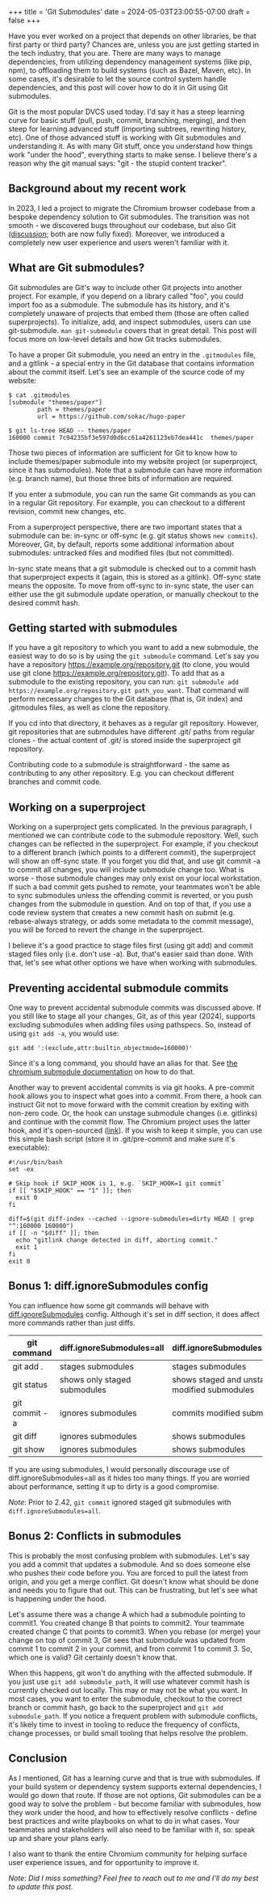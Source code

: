 +++
title = 'Git Submodules'
date = 2024-05-03T23:00:55-07:00
draft = false
+++

Have you ever worked on a project that depends on other libraries, be that
first party or third party? Chances are, unless you are just getting started in
the tech industry, that you are. There are many ways to manage dependencies,
from utilizing dependency management systems (like pip, npm), to offloading
them to build systems (such as Bazel, Maven, etc). In some cases, it's
desirable to let the source control system handle dependencies, and this post
will cover how to do it in Git using Git submodules.

Git is the most popular DVCS used today. I'd say it has a steep learning curve
for basic stuff (pull, push, commit, branching, merging), and then steep for
learning advanced stuff (importing subtrees, rewriting history, etc). One of
those advanced stuff is working with Git submodules and understanding it. As
with many Git stuff, once you understand how things  work "under the hood",
everything starts to make sense. I believe there's a reason why the git manual
says: "git - the stupid content tracker".

## Background about my recent work
In 2023, I led a project to migrate the Chromium browser codebase from a
bespoke dependency solution to Git submodules. The transition was not smooth -
we discovered bugs throughout our codebase, but also Git
([discussion](https://lore.kernel.org/git/20230829005606.136615-1-jonathantanmy@google.com/);
both are now fully fixed). Moreover, we introduced a completely new user experience
and users weren't familiar with it.

## What are Git submodules?
Git submodules are Git's way to include other Git projects into another
project. For example, if you depend on a library called "foo", you could
import foo as a submodule. The submodule has its history, and it's completely
unaware of projects that embed them (those are often called superprojects). To
initialize, add, and inspect submodules, users can use git-submodule. `man
git-submodule` covers that in great detail. This post will focus more on
low-level details and how Git tracks submodules.

To have a proper Git submodule, you need an entry in the `.gitmodules` file,
and a gitlink - a special entry in the Git database that contains information
about the commit itself. Let's see an example of the source code of my website:

```
$ cat .gitmodules
[submodule "themes/paper"]
        path = themes/paper
        url = https://github.com/sokac/hugo-paper

$ git ls-tree HEAD -- themes/paper
160000 commit 7c94235bf3e597d0d6cc61a4261123eb7dea441c  themes/paper
```

Those two pieces of information are sufficient for Git to know how to include
themes/paper submodule into my website project (or superproject, since it has
submodules). Note that a submodule can have more information (e.g. branch
name), but those three bits of information are required.

If you enter a submodule, you can run the same Git commands as you can in a
regular Git repository. For example, you can checkout to a different revision,
commit new changes, etc. 

From a superproject perspective, there are two important states that a
submodule can be: in-sync or off-sync (e.g. git status shows `new commits`).
Moreover, Git, by default, reports some additional information about
submodules: untracked files and modified files (but not committed).

In-sync state means that a git submodule is checked out to a commit hash that
superproject expects it (again, this is stored as a gitlink). Off-sync state
means the opposite. To move from off-sync to in-sync state, the user can either
use the git submodule update operation, or manually checkout to the desired
commit hash.

## Getting started with submodules
If you have a git repository to which you want to add a new submodule, the
easiest way to do so is by using the `git submodule` command. Let's say you
have a repository https://example.org/repository.git (to clone, you would use
git clone https://example.org/repository.git). To add that as a submodule to
the existing repository, you can run: `git submodule add
https://example.org/repository.git path_you_want`. That command will perform
necessary changes to the Git database (that is, Git index) and .gitmodules
files, as well as clone the repository.

If you cd into that directory, it behaves as a regular git repository. However,
git repositories that are submodules have different .git/ paths from regular
clones - the actual content of .git/ is stored inside the superproject git
repository.

Contributing code to a submodule is straightforward - the same as contributing
to any other repository. E.g. you can checkout different branches and commit
code.

## Working on a superproject
Working on a superproject gets complicated. In the previous paragraph, I
mentioned we can contribute code to the submodule repository. Well, such
changes can be reflected in the superproject. For example, if you checkout to a
different branch (which points to a different commit), the superproject will
show an off-sync state. If you forget you did that, and use git commit -a
to commit all changes, you will include submodule change too. What is worse -
those submodule changes may only exist on your local workstation. If such a bad
commit gets pushed to remote, your teammates won't be able to sync submodules
unless the offending commit is reverted, or you push changes from the submodule
in question. And on top of that, if you use a code review system that creates a
new commit hash on submit (e.g. rebase-always strategy, or adds some metadata
to the commit message), you will be forced to revert the change in the
superproject.

I believe it's a good practice to stage files first (using git add) and commit
staged files only (i.e. don't use -a). But, that's easier said than done. With
that, let's see what other options we have when working with submodules.

## Preventing accidental submodule commits
One way to prevent accidental submodule commits was discussed above. If you
still like to stage all your changes, Git, as of this year (2024), supports
excluding submodules when adding files using pathspecs. So, instead of using
`git add -a`, you would use:

```
git add ':(exclude,attr:builtin_objectmode=160000)'
```
Since it's a long command, you should have an alias for that. See [the chromium
submodule
documentation](https://chromium.googlesource.com/chromium/src/+/main/docs/git_submodules.md#submodules-during-git-status_git-commit_and-git-add)
on how to do that.

Another way to prevent accidental commits is via git hooks. A pre-commit hook
allows you to inspect what goes into a commit. From there, a hook can instruct
Git not to move forward with the commit creation by exiting with non-zero code.
Or, the hook can unstage submodule changes (i.e. gitlinks) and continue with the
commit flow. The Chromium project uses the latter hook, and it's open-sourced
([link](https://source.chromium.org/chromium/chromium/tools/depot_tools/+/main:hooks/pre-commit.py)).
If you wish to keep it simple, you can use this simple bash script (store it in
.git/pre-commit and make sure it's executable):

```
#!/usr/bin/bash
set -ex

# Skip hook if SKIP_HOOK is 1, e.g. `SKIP_HOOK=1 git commit`
if [[ "$SKIP_HOOK" == "1" ]]; then
  exit 0
fi

diff=$(git diff-index --cached --ignore-submodules=dirty HEAD | grep "^:160000 160000")
if [[ -n "$diff" ]]; then
  echo "gitlink change detected in diff, aborting commit."
  exit 1
fi
exit 0
```

## Bonus 1: diff.ignoreSubmodules config

You can influence how some git commands will behave with
[diff.ignoreSubmodules](https://www.git-scm.com/docs/git-config#Documentation/git-config.txt-diffignoreSubmodules)
config. Although it's set in diff section, it does affect more commands rather
than just diffs.

| git command | diff.ignoreSubmodules=all | diff.ignoreSubmodules=dirty\|none |
| --- | --- | --- |
| git add .   | stages submodules | stages submodules |
| git status   | shows only staged submodules | shows staged and unstaged modified submodules |
| git commit -a | ignores submodules | commits modified submodules |
| git diff | ignores submodules | shows submodules |
| git show | ignores submodules | shows submodules |

If you are using submodules, I would personally discourage use of
diff.ignoreSubmodules=all as it hides too many things. If you are worried about
performance, setting it up to dirty is a good compromise.

*Note*: Prior to 2.42, `git commit` ignored staged git submodules with
`diff.ignoreSubmodules=all`.

## Bonus 2: Conflicts in submodules
This is probably the most confusing problem with submodules. Let's say you add
a commit that updates a submodule. And so does someone else who pushes their
code before you. You are forced to pull the latest from origin, and you get a
merge conflict. Git doesn't know what should be done and needs you to figure
that out. This can be frustrating, but let's see what is happening under the
hood.

Let's assume there was a change A which had a submodule pointing to commit1.
You created change B that points to commit2. Your teammate created change C
that points to commit3. When you rebase (or merge) your change on top of commit
3, Git sees that submodule was updated from commit 1 to commit 2 in your
commit, and from commit 1 to commit 3. So, which one is valid? Git certainly
doesn't know that.

When this happens, git won't do anything with the affected submodule. If you
just use `git add submodule_path`, it will use whatever commit hash is
currently checked out locally. This may or may not be what you want. In most
cases, you want to enter the submodule, checkout to the correct branch or
commit hash, go back to the superproject and `git add submodule_path`. If you
notice a frequent problem with submodule conflicts, it's likely time to invest
in tooling to reduce the frequency of conflicts, change processes, or build
small tooling that helps resolve the problem.

## Conclusion
As I mentioned, Git has a learning curve and that is true with submodules. If
your build system or dependency system supports external dependencies, I would
go down that route. If those are not options, Git submodules can be a good
way to solve the problem - but become familiar with submodules, how they work
under the hood, and how to effectively resolve conflicts - define best practices
and write playbooks on what to do in what cases. Your teammates and stakeholders
will also need to be familiar with it, so: speak up and share your plans early.

I also want to thank the entire Chromium community for helping surface user
experience issues, and for opportunity to improve it.

_Note: Did I miss something? Feel free to reach out to me and I'll do my best to
update this post_.
